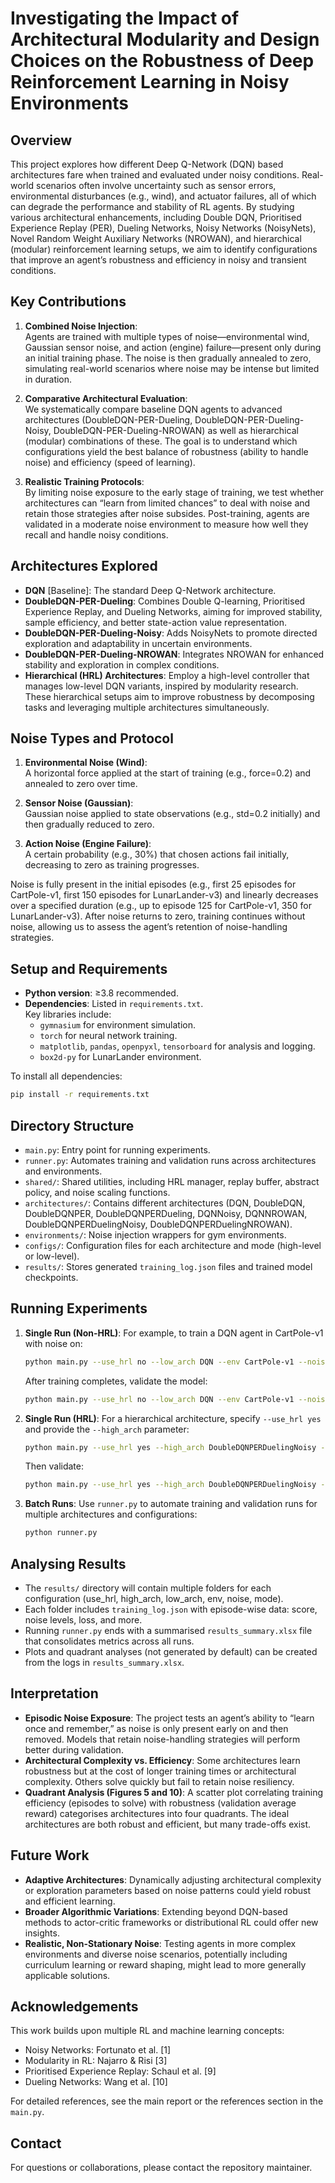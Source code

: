 # Investigating the Impact of Architectural Modularity and Design Choices on the Robustness of Deep Reinforcement Learning in Noisy Environments

## Overview
This project explores how different Deep Q-Network (DQN) based architectures fare when trained and evaluated under noisy conditions. Real-world scenarios often involve uncertainty such as sensor errors, environmental disturbances (e.g., wind), and actuator failures, all of which can degrade the performance and stability of RL agents. By studying various architectural enhancements, including Double DQN, Prioritised Experience Replay (PER), Dueling Networks, Noisy Networks (NoisyNets), Novel Random Weight Auxiliary Networks (NROWAN), and hierarchical (modular) reinforcement learning setups, we aim to identify configurations that improve an agent’s robustness and efficiency in noisy and transient conditions.

## Key Contributions
1. **Combined Noise Injection**:  
   Agents are trained with multiple types of noise—environmental wind, Gaussian sensor noise, and action (engine) failure—present only during an initial training phase. The noise is then gradually annealed to zero, simulating real-world scenarios where noise may be intense but limited in duration.

2. **Comparative Architectural Evaluation**:  
   We systematically compare baseline DQN agents to advanced architectures (DoubleDQN-PER-Dueling, DoubleDQN-PER-Dueling-Noisy, DoubleDQN-PER-Dueling-NROWAN) as well as hierarchical (modular) combinations of these. The goal is to understand which configurations yield the best balance of robustness (ability to handle noise) and efficiency (speed of learning).

3. **Realistic Training Protocols**:  
   By limiting noise exposure to the early stage of training, we test whether architectures can “learn from limited chances” to deal with noise and retain those strategies after noise subsides. Post-training, agents are validated in a moderate noise environment to measure how well they recall and handle noisy conditions.

## Architectures Explored
- **DQN** [Baseline]: The standard Deep Q-Network architecture.
- **DoubleDQN-PER-Dueling**: Combines Double Q-learning, Prioritised Experience Replay, and Dueling Networks, aiming for improved stability, sample efficiency, and better state-action value representation.
- **DoubleDQN-PER-Dueling-Noisy**: Adds NoisyNets to promote directed exploration and adaptability in uncertain environments.
- **DoubleDQN-PER-Dueling-NROWAN**: Integrates NROWAN for enhanced stability and exploration in complex conditions.
- **Hierarchical (HRL) Architectures**: Employ a high-level controller that manages low-level DQN variants, inspired by modularity research. These hierarchical setups aim to improve robustness by decomposing tasks and leveraging multiple architectures simultaneously.

## Noise Types and Protocol
1. **Environmental Noise (Wind)**:  
   A horizontal force applied at the start of training (e.g., force=0.2) and annealed to zero over time.
   
2. **Sensor Noise (Gaussian)**:  
   Gaussian noise applied to state observations (e.g., std=0.2 initially) and then gradually reduced to zero.

3. **Action Noise (Engine Failure)**:  
   A certain probability (e.g., 30%) that chosen actions fail initially, decreasing to zero as training progresses.

Noise is fully present in the initial episodes (e.g., first 25 episodes for CartPole-v1, first 150 episodes for LunarLander-v3) and linearly decreases over a specified duration (e.g., up to episode 125 for CartPole-v1, 350 for LunarLander-v3). After noise returns to zero, training continues without noise, allowing us to assess the agent’s retention of noise-handling strategies.

## Setup and Requirements
- **Python version**: ≥3.8 recommended.
- **Dependencies**: Listed in `requirements.txt`.  
  Key libraries include:
  - `gymnasium` for environment simulation.
  - `torch` for neural network training.
  - `matplotlib`, `pandas`, `openpyxl`, `tensorboard` for analysis and logging.
  - `box2d-py` for LunarLander environment.
  
To install all dependencies:
```bash
pip install -r requirements.txt
```

## Directory Structure
- `main.py`: Entry point for running experiments.
- `runner.py`: Automates training and validation runs across architectures and environments.
- `shared/`: Shared utilities, including HRL manager, replay buffer, abstract policy, and noise scaling functions.
- `architectures/`: Contains different architectures (DQN, DoubleDQN, DoubleDQNPER, DoubleDQNPERDueling, DQNNoisy, DQNNROWAN, DoubleDQNPERDuelingNoisy, DoubleDQNPERDuelingNROWAN).
- `environments/`: Noise injection wrappers for gym environments.
- `configs/`: Configuration files for each architecture and mode (high-level or low-level).
- `results/`: Stores generated `training_log.json` files and trained model checkpoints.

## Running Experiments
1. **Single Run (Non-HRL)**:
   For example, to train a DQN agent in CartPole-v1 with noise on:
   ```bash
   python main.py --use_hrl no --low_arch DQN --env CartPole-v1 --noise on --mode train
   ```
   After training completes, validate the model:
   ```bash
   python main.py --use_hrl no --low_arch DQN --env CartPole-v1 --noise on --mode validate
   ```

2. **Single Run (HRL)**:
   For a hierarchical architecture, specify `--use_hrl yes` and provide the `--high_arch` parameter:
   ```bash
   python main.py --use_hrl yes --high_arch DoubleDQNPERDuelingNoisy --low_arch DQN --env CartPole-v1 --noise on --mode train
   ```
   Then validate:
   ```bash
   python main.py --use_hrl yes --high_arch DoubleDQNPERDuelingNoisy --low_arch DQN --env CartPole-v1 --noise on --mode validate
   ```

3. **Batch Runs**:
   Use `runner.py` to automate training and validation runs for multiple architectures and configurations:
   ```bash
   python runner.py
   ```

## Analysing Results
- The `results/` directory will contain multiple folders for each configuration (use_hrl, high_arch, low_arch, env, noise, mode).
- Each folder includes `training_log.json` with episode-wise data: score, noise levels, loss, and more.
- Running `runner.py` ends with a summarised `results_summary.xlsx` file that consolidates metrics across all runs.  
- Plots and quadrant analyses (not generated by default) can be created from the logs in `results_summary.xlsx`.

## Interpretation
- **Episodic Noise Exposure**: The project tests an agent’s ability to “learn once and remember,” as noise is only present early on and then removed. Models that retain noise-handling strategies will perform better during validation.
- **Architectural Complexity vs. Efficiency**: Some architectures learn robustness but at the cost of longer training times or architectural complexity. Others solve quickly but fail to retain noise resiliency.
- **Quadrant Analysis (Figures 5 and 10)**: A scatter plot correlating training efficiency (episodes to solve) with robustness (validation average reward) categorises architectures into four quadrants. The ideal architectures are both robust and efficient, but many trade-offs exist.

## Future Work
- **Adaptive Architectures**: Dynamically adjusting architectural complexity or exploration parameters based on noise patterns could yield robust and efficient learning.
- **Broader Algorithmic Variations**: Extending beyond DQN-based methods to actor-critic frameworks or distributional RL could offer new insights.
- **Realistic, Non-Stationary Noise**: Testing agents in more complex environments and diverse noise scenarios, potentially including curriculum learning or reward shaping, might lead to more generally applicable solutions.

## Acknowledgements
This work builds upon multiple RL and machine learning concepts:  
- Noisy Networks: Fortunato et al. [1]  
- Modularity in RL: Najarro & Risi [3]  
- Prioritised Experience Replay: Schaul et al. [9]  
- Dueling Networks: Wang et al. [10]

For detailed references, see the main report or the references section in the `main.py`.

## Contact
For questions or collaborations, please contact the repository maintainer.
